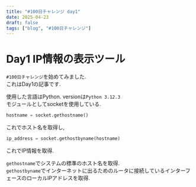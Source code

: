 ```yaml
---
title: "#100日チャレンジ day1"
date: 2025-04-23
draft: false
tags: ["blog", "#100日チャレンジ"]
---
```


# Day1 IP情報の表示ツール
`#100日チャレンジ`を始めてみました.  
これはDay1の記事です.  

使用した言語はPython. versionは`Python 3.12.3`  
モジュールとしてsocketを使用している.  

```python
hostname = socket.gethostname()
```
これでホスト名を取得し, 

```python
ip_address = socket.gethostbyname(hostname)
```
これでIP情報を取得.

`gethostname`でシステムの標準のホスト名を取得.  
`gethostbyname`でインターネットに出るためのルータに接続しているインターフェースのローカルIPアドレスを取得.  
